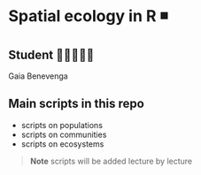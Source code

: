 # Spatial ecology in R ◾

 ## Student 👩‍🎓🌳🐺🧬
 Gaia Benevenga

 ## Main scripts in this repo
 + scripts on populations
 + scripts on communities
 + scripts on ecosystems

 >**Note**
 > scripts will be added lecture by lecture
